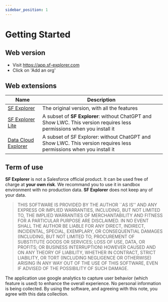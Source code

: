 ```yaml
---
sidebar_position: 1
---
```


# Getting Started

## Web version
- Visit https://app.sf-explorer.com
- Click on 'Add an org'

## Web extensions


| Name | Description |
| -- | -- |
| [SF Explorer](https://chrome.google.com/webstore/detail/salesforce-industry-explo/eabpolgjfkpchgffbkiedgfemcgbnbde) | The original version, with all the features |
| [SF Explorer Lite](https://chromewebstore.google.com/detail/sf-explorer-lite/pokljfiajomppdbinhpbeahihjnblcfj) | A subset of **SF Explorer**: without ChatGPT and Show LWC. This version requires less permissions when you install it |
| [Data Cloud Explorer](https://chromewebstore.google.com/detail/datacloud-explorer/ibbopdomcgbelmcjpngkhpaphlbmgcmd) | A subset of SF Explorer: without ChatGPT and Show LWC. This version requires less permissions when you install it |


## Term of use

**SF Explorer** is not a Salesforce official product. It can be used free of charge at **your own risk**. We recommand you to use it in sandbox environment with no production data. **SF Explorer** does not keep any of your data. 

> THIS SOFTWARE IS PROVIDED BY THE AUTHOR ``AS IS'' AND ANY EXPRESS OR IMPLIED WARRANTIES, INCLUDING, BUT NOT LIMITED TO, THE IMPLIED WARRANTIES OF MERCHANTABILITY AND FITNESS FOR A PARTICULAR PURPOSE ARE DISCLAIMED. IN NO EVENT SHALL THE AUTHOR BE LIABLE FOR ANY DIRECT, INDIRECT, INCIDENTAL, SPECIAL, EXEMPLARY, OR CONSEQUENTIAL DAMAGES (INCLUDING, BUT NOT LIMITED TO, PROCUREMENT OF SUBSTITUTE GOODS OR SERVICES; LOSS OF USE, DATA, OR PROFITS; OR BUSINESS INTERRUPTION) HOWEVER CAUSED AND ON ANY THEORY OF LIABILITY, WHETHER IN CONTRACT, STRICT LIABILITY, OR TORT (INCLUDING NEGLIGENCE OR OTHERWISE) ARISING IN ANY WAY OUT OF THE USE OF THIS SOFTWARE, EVEN IF ADVISED OF THE POSSIBILITY OF SUCH DAMAGE.

The application use google analytics to capture user behavior (which feature is used) to enhance the overall experience. No personal information is being collected. By using the software, and agreeing with this note, you agree with this data collection.